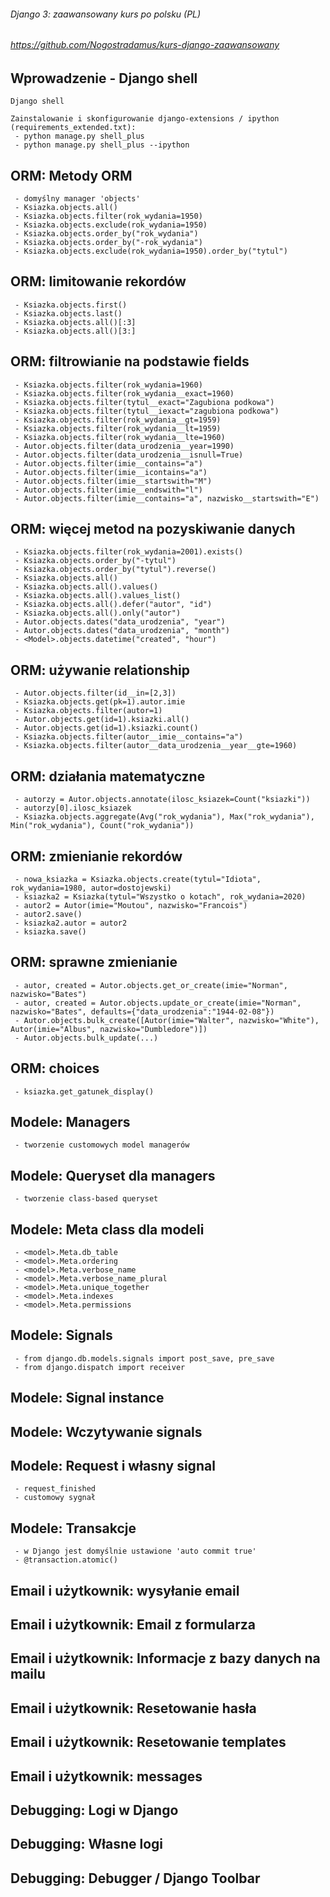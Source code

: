 ###### Django 3: zaawansowany kurs po polsku (PL)
###### https://github.com/Nogostradamus/kurs-django-zaawansowany




## Wprowadzenie - Django shell

```
Django shell

Zainstalowanie i skonfigurowanie django-extensions / ipython (requirements_extended.txt):
 - python manage.py shell_plus
 - python manage.py shell_plus --ipython
```

## ORM: Metody ORM

```
 - domyślny manager 'objects'
 - Ksiazka.objects.all()
 - Ksiazka.objects.filter(rok_wydania=1950)
 - Ksiazka.objects.exclude(rok_wydania=1950)
 - Ksiazka.objects.order_by("rok_wydania")
 - Ksiazka.objects.order_by("-rok_wydania")
 - Ksiazka.objects.exclude(rok_wydania=1950).order_by("tytul")
```


## ORM: limitowanie rekordów

```
 - Ksiazka.objects.first()
 - Ksiazka.objects.last()
 - Ksiazka.objects.all()[:3]
 - Ksiazka.objects.all()[3:]
```


## ORM: filtrowianie na podstawie fields
```
 - Ksiazka.objects.filter(rok_wydania=1960)
 - Ksiazka.objects.filter(rok_wydania__exact=1960)
 - Ksiazka.objects.filter(tytul__exact="Zagubiona podkowa")
 - Ksiazka.objects.filter(tytul__iexact="zagubiona podkowa")
 - Ksiazka.objects.filter(rok_wydania__gt=1959)
 - Ksiazka.objects.filter(rok_wydania__lt=1959)
 - Ksiazka.objects.filter(rok_wydania__lte=1960)
 - Autor.objects.filter(data_urodzenia__year=1990)
 - Autor.objects.filter(data_urodzenia__isnull=True)
 - Autor.objects.filter(imie__contains="a")
 - Autor.objects.filter(imie__icontains="a")
 - Autor.objects.filter(imie__startswith="M")
 - Autor.objects.filter(imie__endswith="l")
 - Autor.objects.filter(imie__contains="a", nazwisko__startswith="E")
```



## ORM: więcej metod na pozyskiwanie danych
```
 - Ksiazka.objects.filter(rok_wydania=2001).exists()
 - Ksiazka.objects.order_by("-tytul")
 - Ksiazka.objects.order_by("tytul").reverse()
 - Ksiazka.objects.all()
 - Ksiazka.objects.all().values()
 - Ksiazka.objects.all().values_list()
 - Ksiazka.objects.all().defer("autor", "id")
 - Ksiazka.objects.all().only("autor")
 - Autor.objects.dates("data_urodzenia", "year")
 - Autor.objects.dates("data_urodzenia", "month")
 - <Model>.objects.datetime("created", "hour")
```



## ORM: używanie relationship
```
 - Autor.objects.filter(id__in=[2,3])
 - Ksiazka.objects.get(pk=1).autor.imie
 - Ksiazka.objects.filter(autor=1)
 - Autor.objects.get(id=1).ksiazki.all()
 - Autor.objects.get(id=1).ksiazki.count()
 - Ksiazka.objects.filter(autor__imie__contains="a")
 - Ksiazka.objects.filter(autor__data_urodzenia__year__gte=1960)
```



## ORM: działania matematyczne
```
 - autorzy = Autor.objects.annotate(ilosc_ksiazek=Count("ksiazki"))
 - autorzy[0].ilosc_ksiazek
 - Ksiazka.objects.aggregate(Avg("rok_wydania"), Max("rok_wydania"), Min("rok_wydania"), Count("rok_wydania"))
```

## ORM: zmienianie rekordów
```
 - nowa_ksiazka = Ksiazka.objects.create(tytul="Idiota", rok_wydania=1980, autor=dostojewski)
 - ksiazka2 = Ksiazka(tytul="Wszystko o kotach", rok_wydania=2020)
 - autor2 = Autor(imie="Moutou", nazwisko="Francois")
 - autor2.save()
 - ksiazka2.autor = autor2
 - ksiazka.save()
```

## ORM: sprawne zmienianie
```
 - autor, created = Autor.objects.get_or_create(imie="Norman", nazwisko="Bates")
 - autor, created = Autor.objects.update_or_create(imie="Norman", nazwisko="Bates", defaults={"data_urodzenia":"1944-02-08"})
 - Autor.objects.bulk_create([Autor(imie="Walter", nazwisko="White"), Autor(imie="Albus", nazwisko="Dumbledore")])
 - Autor.objects.bulk_update(...)
```

## ORM: choices
```
 - ksiazka.get_gatunek_display()
```

## Modele: Managers
```
 - tworzenie customowych model managerów
```

## Modele: Queryset dla managers
```
 - tworzenie class-based queryset
```

## Modele: Meta class dla modeli
```
 - <model>.Meta.db_table
 - <model>.Meta.ordering
 - <model>.Meta.verbose_name
 - <model>.Meta.verbose_name_plural
 - <model>.Meta.unique_together
 - <model>.Meta.indexes
 - <model>.Meta.permissions
```


## Modele: Signals
```
 - from django.db.models.signals import post_save, pre_save
 - from django.dispatch import receiver
```

## Modele: Signal instance


## Modele: Wczytywanie signals

## Modele: Request i własny signal
```
 - request_finished
 - customowy sygnał
```

## Modele: Transakcje
```
 - w Django jest domyślnie ustawione 'auto commit true'
 - @transaction.atomic()
```

## Email i użytkownik: wysyłanie email
## Email i użytkownik: Email z formularza
## Email i użytkownik: Informacje z bazy danych na mailu
## Email i użytkownik: Resetowanie hasła

## Email i użytkownik: Resetowanie templates


## Email i użytkownik: messages


## Debugging: Logi w Django
## Debugging: Własne logi


## Debugging: Debugger / Django Toolbar
